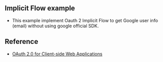 
## Implicit Flow example
- This example implement Oauth 2 Implicit Flow to get Google user info (email) without using google official SDK.

## Reference
- [OAuth 2.0 for Client-side Web Applications](https://developers.google.com/identity/protocols/oauth2/javascript-implicit-flow?hl=en#oauth-2.0-endpoints_2)
